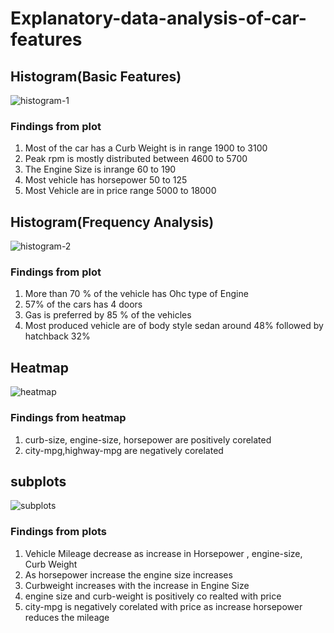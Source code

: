 # Explanatory-data-analysis-of-car-features

## Histogram(Basic Features)
![histogram-1](https://user-images.githubusercontent.com/70066949/90960777-b1bd0f80-e4c1-11ea-85b4-699c662d9d44.png)
### Findings from plot
1. Most of the car has a Curb Weight is in range 1900 to 3100
2. Peak rpm is mostly distributed between 4600 to 5700
3. The Engine Size is inrange 60 to 190
4. Most vehicle has horsepower 50 to 125
5. Most Vehicle are in price range 5000 to 18000

## Histogram(Frequency Analysis)
![histogram-2](https://user-images.githubusercontent.com/70066949/90960779-b386d300-e4c1-11ea-9bd4-be1b7c822dd7.png)
### Findings from plot
1. More than 70 % of the vehicle has Ohc type of Engine
2. 57% of the cars has 4 doors
3. Gas is preferred by 85 % of the vehicles
4. Most produced vehicle are of body style sedan around 48% followed by hatchback 32%

## Heatmap
![heatmap](https://user-images.githubusercontent.com/70066949/90960772-a833a780-e4c1-11ea-9a2c-e10ced034969.png)
### Findings from heatmap
1. curb-size, engine-size, horsepower are positively corelated
2. city-mpg,highway-mpg are negatively corelated

## subplots
![subplots](https://user-images.githubusercontent.com/70066949/90960781-b4b80000-e4c1-11ea-8e51-e3e52fa183fa.png)
### Findings from plots
1.  Vehicle Mileage decrease as increase in Horsepower , engine-size, Curb Weight
2.  As horsepower increase the engine size increases
3.  Curbweight increases with the increase in Engine Size
4.  engine size and curb-weight is positively co realted with price
5.  city-mpg is negatively corelated with price as increase horsepower reduces the mileage
